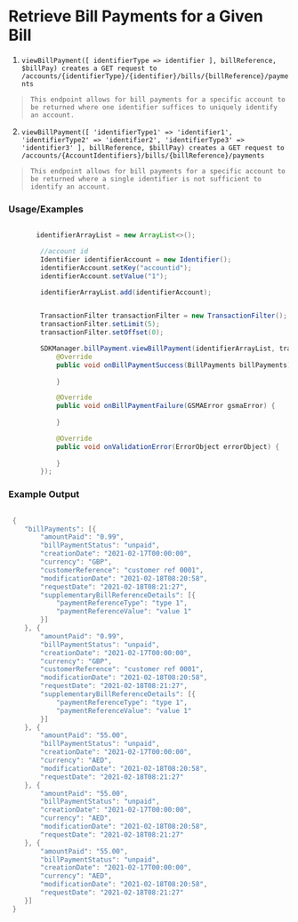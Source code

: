 # Retrieve Bill Payments for a Given Bill

1. `viewBillPayment([ identifierType => identifier ], billReference, $billPay) creates a GET request to /accounts/{identifierType}/{identifier}/bills/{billReference}/payments`

> `This endpoint allows for bill payments for a specific account to be returned where one identifier suffices to uniquely identify an account.`
2. `viewBillPayment([ 'identifierType1' => 'identifier1', 'identifierType2' => 'identifier2', 'identifierType3' => 'identifier3' ], billReference, $billPay) creates a GET request to /accounts/{AccountIdentifiers}/bills/{billReference}/payments`

> `This endpoint allows for bill payments for a specific account to be returned where a single identifier is not sufficient to identify an account.`
### Usage/Examples

```java

       identifierArrayList = new ArrayList<>();

        //account id
        Identifier identifierAccount = new Identifier();
        identifierAccount.setKey("accountid");
        identifierAccount.setValue("1");

        identifierArrayList.add(identifierAccount);
```

```java

        TransactionFilter transactionFilter = new TransactionFilter();
        transactionFilter.setLimit(5);
        transactionFilter.setOffset(0);

        SDKManager.billPayment.viewBillPayment(identifierArrayList, transactionFilter, "REF-000001", new BillPaymentInterface() {
            @Override
            public void onBillPaymentSuccess(BillPayments billPayments) {
              
            }

            @Override
            public void onBillPaymentFailure(GSMAError gsmaError) {
               
            }

            @Override
            public void onValidationError(ErrorObject errorObject) {
         
            }
        });

```

### Example Output

```java

 {
 	"billPayments": [{
 		"amountPaid": "0.99",
 		"billPaymentStatus": "unpaid",
 		"creationDate": "2021-02-17T00:00:00",
 		"currency": "GBP",
 		"customerReference": "customer ref 0001",
 		"modificationDate": "2021-02-18T08:20:58",
 		"requestDate": "2021-02-18T08:21:27",
 		"supplementaryBillReferenceDetails": [{
 			"paymentReferenceType": "type 1",
 			"paymentReferenceValue": "value 1"
 		}]
 	}, {
 		"amountPaid": "0.99",
 		"billPaymentStatus": "unpaid",
 		"creationDate": "2021-02-17T00:00:00",
 		"currency": "GBP",
 		"customerReference": "customer ref 0001",
 		"modificationDate": "2021-02-18T08:20:58",
 		"requestDate": "2021-02-18T08:21:27",
 		"supplementaryBillReferenceDetails": [{
 			"paymentReferenceType": "type 1",
 			"paymentReferenceValue": "value 1"
 		}]
 	}, {
 		"amountPaid": "55.00",
 		"billPaymentStatus": "unpaid",
 		"creationDate": "2021-02-17T00:00:00",
 		"currency": "AED",
 		"modificationDate": "2021-02-18T08:20:58",
 		"requestDate": "2021-02-18T08:21:27"
 	}, {
 		"amountPaid": "55.00",
 		"billPaymentStatus": "unpaid",
 		"creationDate": "2021-02-17T00:00:00",
 		"currency": "AED",
 		"modificationDate": "2021-02-18T08:20:58",
 		"requestDate": "2021-02-18T08:21:27"
 	}, {
 		"amountPaid": "55.00",
 		"billPaymentStatus": "unpaid",
 		"creationDate": "2021-02-17T00:00:00",
 		"currency": "AED",
 		"modificationDate": "2021-02-18T08:20:58",
 		"requestDate": "2021-02-18T08:21:27"
 	}]
 }

```
